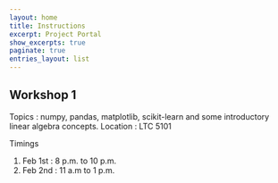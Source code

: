 ```yaml
---
layout: home
title: Instructions
excerpt: Project Portal
show_excerpts: true
paginate: true
entries_layout: list
---
```



## Workshop 1

Topics : numpy, pandas, matplotlib, scikit-learn and some introductory linear algebra concepts.
Location : LTC 5101

Timings
1. Feb 1st : 8 p.m. to 10 p.m.
2. Feb 2nd : 11 a.m to 1 p.m.
